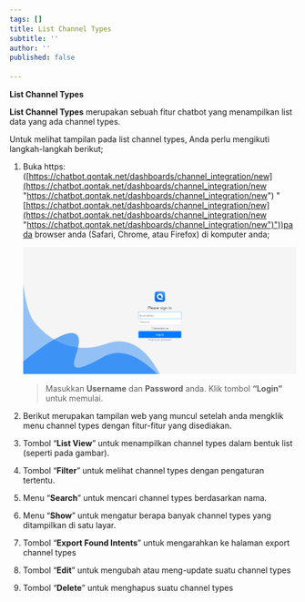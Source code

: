 ```yaml
---
tags: []
title: List Channel Types
subtitle: ''
author: ''
published: false

---
```

**List Channel Types**

**List Channel Types** merupakan sebuah fitur chatbot yang menampilkan list data yang ada channel types.

Untuk melihat tampilan pada list channel types, Anda perlu mengikuti langkah-langkah berikut;

1. Buka https: ([https://chatbot.qontak.net/dashboards/channel_integration/new](https://chatbot.qontak.net/dashboards/channel_integration/new "https://chatbot.qontak.net/dashboards/channel_integration/new") "[https://chatbot.qontak.net/dashboards/channel_integration/new](https://chatbot.qontak.net/dashboards/channel_integration/new "https://chatbot.qontak.net/dashboards/channel_integration/new")"))pada browser anda (Safari, Chrome, atau Firefox) di komputer anda;

   ![](/uploads/channell.PNG)

   > Masukkan **Username** dan **Password** anda. Klik tombol **“Login”** untuk memulai.
2. Berikut merupakan tampilan web yang muncul setelah anda mengklik menu channel types dengan fitur-fitur yang disediakan.
3. Tombol “**List View**” untuk menampilkan channel types dalam bentuk list (seperti pada gambar).
4. Tombol “**Filter**” untuk melihat channel types dengan pengaturan tertentu.
5. Menu “**Search**” untuk mencari channel types berdasarkan nama.
6. Menu “**Show**” untuk mengatur berapa banyak channel types yang ditampilkan di satu layar.
7. Tombol “**Export Found Intents**” untuk mengarahkan ke halaman export channel types
8. Tombol “**Edit**” untuk mengubah atau meng-update suatu channel types
9. Tombol “**Delete**” untuk menghapus suatu channel types